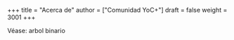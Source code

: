 +++
title = "Acerca de"
author = ["Comunidad YoC+"]
draft = false
weight = 3001
+++

Véase: arbol binario
